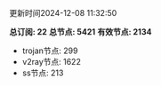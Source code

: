 更新时间2024-12-08 11:32:50

**总订阅: 22**
**总节点: 5421**
**有效节点: 2134**
- trojan节点: 299
- v2ray节点: 1622
- ss节点: 213
